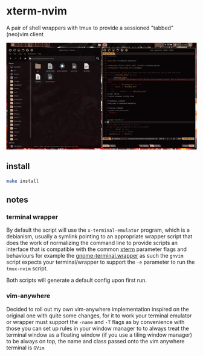 # xterm-nvim

A pair of shell wrappers with tmux to provide a sessioned "tabbed" (neo)vim client

<img src="./Screenshot.png">


## install

```sh
make install
```


## notes

### terminal wrapper

By default the script will use the `x-terminal-emulator` program, which is a debianism, usually a
symlink pointing to an appropriate wrapper script that does the work of normalizing the command line
to provide scripts an interface that is compatible with the common [xterm](https://manpages.debian.org/unstable/xterm/xterm.1.en.html)
parameter flags and behaviours for example the [gnome-terminal.wrapper](https://sources.debian.org/src/gnome-terminal/3.56.0-1/debian/gnome-terminal.wrapper/)
as such the `gnvim` script expects your terminal/wrapper to support the `-e` parameter to run
the `tmux-nvim` script.

Both scripts will generate a default config upon first run.

### vim-anywhere

Decided to roll out my own vim-anywhere implementation inspired on the original one with quite some
changes, for it to work your terminal emulator or wrapper must support the `-name` and `-T` flags
as by convenience with those you can set up rules in your window manager to to always treat the
terminal window as a floating window (if you use a tiling window manager) to be always on top, the
name and class passed onto the vim anywhere terminal is `GVim`
